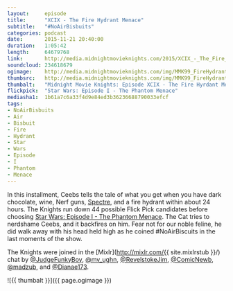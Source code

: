 ```yaml
---
layout:     episode
title:      "XCIX - The Fire Hydrant Menace"
subtitle:   "#NoAirBisbuits"
categories: podcast
date:       2015-11-21 20:40:00
duration:   1:05:42
length:     64679768
link:       http://media.midnightmovieknights.com/2015/XCIX_-_The_Fire_Hydrant_Menace_Menace.m4a
soundcloud: 234618679
ogimage:    http://media.midnightmovieknights.com/img/MMK99_FireHydrantMenace-750x750.png
thumbsrc:   http://media.midnightmovieknights.com/img/MMK99_FireHydrantMenace-200x200.png
thumbalt:   "Midnight Movie Knights: Episode XCIX - The Fire Hyrdant Menace"
flickpick:  "Star Wars: Episode I - The Phantom Menace"
mediasha1:  1b61a7c6a33f4d9e84ed3b36236688790033efcf
tags:
- NoAirBisbuits
- Air
- Bisbuit
- Fire
- Hydrant
- Star
- Wars
- Episode
- I
- Phantom
- Menace
---
```

In this installment, Ceebs tells the tale of what you get when you have dark chocolate, wine, Nerf guns, [Spectre](http://www.imdb.com/title/tt2379713/), and a fire hydrant within about 24 hours. The Knights run down 44 possible Flick Pick candidates before choosing [Star Wars: Episode I - The Phantom Menace](http://www.imdb.com/title/tt0120915/). The Cat tries to nerdshame Ceebs, and it backfires on him. Fear not for our noble feline, he did walk away with his head held high as he coined #NoAirBiscuits in the last moments of the show.

The Knights were joined in the [Mixlr](http://mixlr.com/{{ site.mixlrstub }}/) chat by [@JudgeFunkyBoy](https://twitter.com/JudgeFunkyBoy), [@mv_ughn](https://twitter.com/mv_ughn), [@RevelstokeJim](https://twitter.com/RevelstokeJim), [@ComicNewb](https://twitter.com/ComicNewb), [@madzub](https://twitter.com/madzub), and [@Dianae173](https://twitter.com/Dianae173).  

![{{ thumbalt }}]({{ page.ogimage }})
